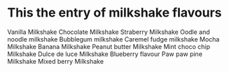 # This the entry of milkshake flavours

Vanilla Milkshake
Chocolate Milkshake
Straberry Milkshake
Oodle and noodle milkshake
Bubblegum milkshake
Caremel fudge milkshake
Mocha Milkshake
Banana Milkshake
Peanut butter Milkshake
Mint choco chip Milkshake
Dulce de luce Milkshake 
Blueberry flavour 
Paw paw pine Milkshake
Mixed berry Milkshake
